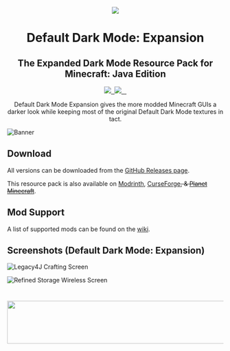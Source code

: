 <p align="center">
    <img src="pack.png" />
    <h1 align="center">Default Dark Mode: Expansion</h1>
    <h2 align="center">The Expanded Dark Mode Resource Pack for Minecraft: Java Edition</h2>
</p>

<p align="center">
    <a aria-label="build" href="https://github.com/arichornloverALT/Default-Dark-Mode-Expansion/actions">
        <img src="https://img.shields.io/github/actions/workflow/status/arichornloverALT/Default-Dark-Mode-Expansion/optimize.yml?branch=%221.21%22">
    </a>
    <a aria-label="release" href="https://github.com/arichornloverALT/Default-Dark-Mode-Expansion/releases/latest">
        <img alt="" src="https://img.shields.io/github/v/release/arichornloverALT/Default-Dark-Mode-Expansion">
    </a>
    <a aria-label="license" href="https://creativecommons.org/licenses/by-nc-sa/4.0/">
        <img src="https://img.shields.io/badge/license-CC%20BY--NC--SA%204.0-brightgreen.svg">
    </a>
    <a aria-label="github downloads" href="https://github.com/arichornloverALT/Default-Dark-Mode-Expansion/releases">
        <img alt="" src="https://img.shields.io/github/downloads/arichornloverALT/Default-Dark-Mode-Expansion/total?logo=github">
    </a>
    <a aria-label="modrinth downloads" href="https://modrinth.com/resourcepack/default-dark-mode-expansion/versions">
        <img alt="" src="https://img.shields.io/modrinth/dt/m3vMfZFQ?labelColor=2D2D2D&color=2D2D2D&label=downloads&logo=modrinth&logoColor=green&style=flat">
    </a>
    <a aria-label="curseforge downloads" href="https://www.curseforge.com/minecraft/texture-packs/default-dark-mode-expansion/files">
        <img alt="" src="https://cf.way2muchnoise.eu/full_1077191_downloads.svg">
    </a>
</p>

<p align="center">
    Default Dark Mode Expansion gives the more modded Minecraft GUIs a darker look while keeping most of the original Default Dark Mode textures in tact.
</p>

![Banner](https://i.imgur.com/p9lNs6l.png)

## Download

All versions can be downloaded from the [GitHub Releases page](https://github.com/arichornloverALT/Default-Dark-Mode/releases).

This resource pack is also available on [Modrinth](https://modrinth.com/resourcepack/default-dark-mode-expansion), [CurseForge](https://curseforge.com/minecraft/texture-packs/default-dark-mode-expansion)~~, & [Planet Minecraft](https://planetminecraft.com/texture_pack/default-dark-mode)~~.

## Mod Support

A list of supported mods can be found on the [wiki](https://github.com/nebuIr/Default-Dark-Mode/wiki/Mod-support).

## Screenshots (Default Dark Mode: Expansion)


![Legacy4J Crafting Screen](https://github.com/user-attachments/assets/35e5160c-c750-4f4c-9d3c-d471eaafff87)

![Refined Storage Wireless Screen](https://github.com/user-attachments/assets/d45eb321-c4be-482c-bc3d-2fb01a5354b7)

#
<a href="https://billing.apexminecrafthosting.com/aff.php?aff=15169"><img src="https://cdn.apexminecrafthosting.com/img/theme/apex-hosting-mobile.png" width="594" height="100" border="0"></a>
